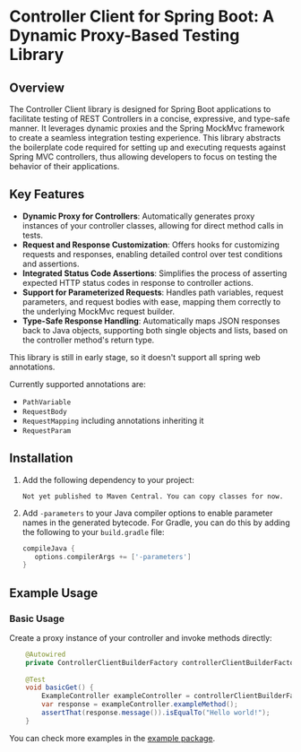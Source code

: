 # Controller Client for Spring Boot: A Dynamic Proxy-Based Testing Library

## Overview

The Controller Client library is designed for Spring Boot applications to facilitate testing of REST Controllers in a
concise,
expressive, and type-safe manner.
It leverages dynamic proxies and the Spring MockMvc framework to create a seamless integration testing experience.
This library abstracts the boilerplate code required for setting up and executing requests against Spring MVC
controllers,
thus allowing developers to focus on testing the behavior of their applications.

## Key Features

- **Dynamic Proxy for Controllers**: Automatically generates proxy instances of your controller classes, allowing for direct
  method calls in tests.
- **Request and Response Customization**: Offers hooks for customizing requests and responses, enabling detailed control
  over test conditions and assertions.
- **Integrated Status Code Assertions**: Simplifies the process of asserting expected HTTP status codes in response to
  controller actions.
- **Support for Parameterized Requests**: Handles path variables, request parameters, and request bodies with ease, mapping
  them correctly to the underlying MockMvc request builder.
- **Type-Safe Response Handling**: Automatically maps JSON responses back to Java objects, supporting both single objects
  and lists, based on the controller method's return type.

This library is still in early stage, so it doesn't support all spring web annotations.

Currently supported annotations are:

- `PathVariable`
- `RequestBody`
- `RequestMapping` including annotations inheriting it
- `RequestParam`

## Installation

1. Add the following dependency to your project:
    ```
    Not yet published to Maven Central. You can copy classes for now.
    ```
2. Add `-parameters` to your Java compiler options to enable parameter names in the generated bytecode.
   For Gradle, you can do this by adding the following to your `build.gradle` file:
   ``` groovy
   compileJava {
      options.compilerArgs += ['-parameters']
   }
    ```

## Example Usage

### Basic Usage

Create a proxy instance of your controller and invoke methods directly:

``` java
    @Autowired
    private ControllerClientBuilderFactory controllerClientBuilderFactory;
    
    @Test
    void basicGet() {
        ExampleController exampleController = controllerClientBuilderFactory.builder(ExampleController.class).build();
        var response = exampleController.exampleMethod();
        assertThat(response.message()).isEqualTo("Hello world!");
    }
```

You can check more examples in the [example package](example/src/test/java/ovh/snet/grzybek/controller/client/example).